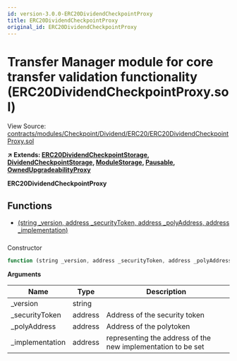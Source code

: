 ```yaml
---
id: version-3.0.0-ERC20DividendCheckpointProxy
title: ERC20DividendCheckpointProxy
original_id: ERC20DividendCheckpointProxy
---
```


# Transfer Manager module for core transfer validation functionality (ERC20DividendCheckpointProxy.sol)

View Source: [contracts/modules/Checkpoint/Dividend/ERC20/ERC20DividendCheckpointProxy.sol](../../../contracts/modules/Checkpoint/Dividend/ERC20/ERC20DividendCheckpointProxy.sol)

**↗ Extends: [ERC20DividendCheckpointStorage](ERC20DividendCheckpointStorage.md), [DividendCheckpointStorage](DividendCheckpointStorage.md), [ModuleStorage](ModuleStorage.md), [Pausable](Pausable.md), [OwnedUpgradeabilityProxy](OwnedUpgradeabilityProxy.md)**

**ERC20DividendCheckpointProxy**

## Functions

- [(string _version, address _securityToken, address _polyAddress, address _implementation)](#)

### 

Constructor

```js
function (string _version, address _securityToken, address _polyAddress, address _implementation) public nonpayable ModuleStorage 
```

**Arguments**

| Name        | Type           | Description  |
| ------------- |------------- | -----|
| _version | string |  | 
| _securityToken | address | Address of the security token | 
| _polyAddress | address | Address of the polytoken | 
| _implementation | address | representing the address of the new implementation to be set | 

